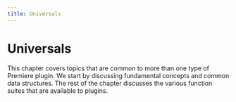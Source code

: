 ```yaml
---
title: Universals
---
```

# Universals

This chapter covers topics that are common to more than one type of Premiere plugin. We start by discussing fundamental concepts and common data structures. The rest of the chapter discusses the various function suites that are available to plugins.
